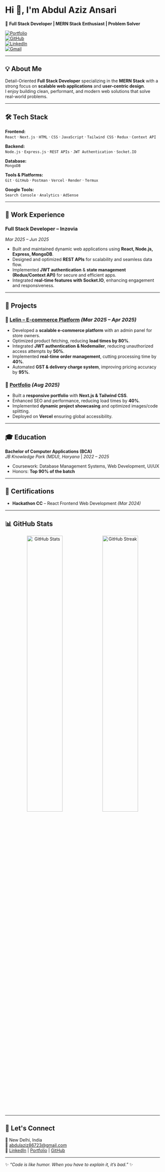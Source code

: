 # Hi 👋, I'm Abdul Aziz Ansari  

🚀 **Full Stack Developer | MERN Stack Enthusiast | Problem Solver**  

[![Portfolio](https://img.shields.io/badge/Portfolio-azizansari.vercel.app-blue?style=flat-square&logo=vercel)](https://azizansari.vercel.app)  
[![GitHub](https://img.shields.io/badge/GitHub-thecyber03-black?style=flat-square&logo=github)](https://github.com/thecyber03)  
[![LinkedIn](https://img.shields.io/badge/LinkedIn-azizansari-blue?style=flat-square&logo=linkedin)](https://linkedin.com/in/azizansari)  
[![Gmail](https://img.shields.io/badge/Email-abdulaziz86723@gmail.com-red?style=flat-square&logo=gmail)](mailto:abdulaziz86723@gmail.com)  

---

## 💡 About Me
Detail-Oriented **Full Stack Developer** specializing in the **MERN Stack** with a strong focus on **scalable web applications** and **user-centric design**.  
I enjoy building clean, performant, and modern web solutions that solve real-world problems.  

---

## 🛠️ Tech Stack  

**Frontend:**  
`React` · `Next.js` · `HTML` · `CSS` · `JavaScript` · `Tailwind CSS` · `Redux` · `Context API`  

**Backend:**  
`Node.js` · `Express.js` · `REST APIs` · `JWT Authentication` · `Socket.IO`  

**Database:**  
`MongoDB`  

**Tools & Platforms:**  
`Git` · `GitHub` · `Postman` · `Vercel` · `Render` · `Termux`  

**Google Tools:**  
`Search Console` · `Analytics` · `AdSense`  

---

## 💼 Work Experience  

### **Full Stack Developer – Inzovia**  
*Mar 2025 – Jun 2025*  
- Built and maintained dynamic web applications using **React, Node.js, Express, MongoDB**.  
- Designed and optimized **REST APIs** for scalability and seamless data flow.  
- Implemented **JWT authentication** & **state management (Redux/Context API)** for secure and efficient apps.  
- Integrated **real-time features with Socket.IO**, enhancing engagement and responsiveness.  

---

## 🚀 Projects  

### 🔹 [Lelin – E-commerce Platform](https://lelin.shop) *(Mar 2025 – Apr 2025)*  
- Developed a **scalable e-commerce platform** with an admin panel for store owners.  
- Optimized product fetching, reducing **load times by 80%**.  
- Integrated **JWT authentication & Nodemailer**, reducing unauthorized access attempts by **50%**.  
- Implemented **real-time order management**, cutting processing time by **40%**.  
- Automated **GST & delivery charge system**, improving pricing accuracy by **95%**.  

### 🔹 [Portfolio](https://azizansari.vercel.app) *(Aug 2025)*  
- Built a **responsive portfolio** with **Next.js & Tailwind CSS**.  
- Enhanced SEO and performance, reducing load times by **40%**.  
- Implemented **dynamic project showcasing** and optimized images/code splitting.  
- Deployed on **Vercel** ensuring global accessibility.  

---

## 🎓 Education  

**Bachelor of Computer Applications (BCA)**  
*JB Knowledge Park (MDU), Haryana* | *2022 – 2025*  
- Coursework: Database Management Systems, Web Development, UI/UX  
- Honors: **Top 90% of the batch**  

---

## 📜 Certifications  

- **Hackathon CC** – React Frontend Web Development *(Mar 2024)*  

---

## 📊 GitHub Stats  

<p align="center">
  <img src="https://github-readme-stats.vercel.app/api?username=thecyber03&show_icons=true&theme=radical" alt="GitHub Stats" width="48%" />
  <img src="https://github-readme-streak-stats.herokuapp.com/?user=thecyber03&theme=radical" alt="GitHub Streak" width="48%" />
</p>  

---

## 🤝 Let's Connect  

📍 New Delhi, India  
📧 [abdulaziz86723@gmail.com](mailto:abdulaziz86723@gmail.com)  
🔗 [LinkedIn](https://linkedin.com/in/azizansari) | [Portfolio](https://azizansari.vercel.app) | [GitHub](https://github.com/thecyber03)  

---
✨ _“Code is like humor. When you have to explain it, it’s bad.”_ ✨
